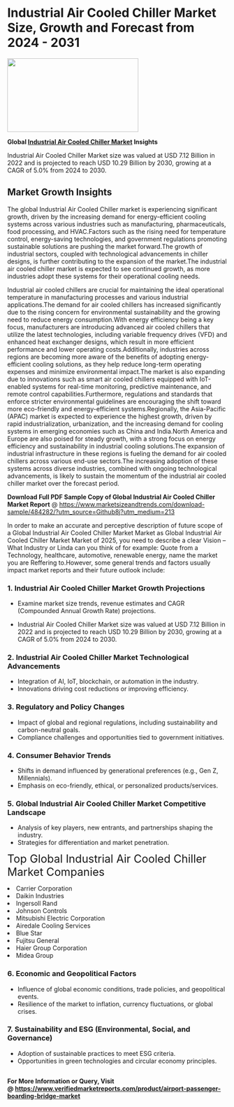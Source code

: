 <H1>Industrial Air Cooled Chiller Market Size, Growth and Forecast from 2024 - 2031</H1><img class="aligncenter size-medium wp-image-584254" src="https://thirdeyenews.in/wp-content/uploads/2024/09/Global-Market-Research-300x168.jpeg" alt="" width="300" height="168" /><p><strong>Global&nbsp;<a href="https://www.marketsizeandtrends.com/download-sample/484282/?utm_source=Github8j?utm_medium=213">Industrial Air Cooled Chiller Market</a> Insights</strong></p><p>Industrial Air Cooled Chiller Market size was valued at USD 7.12 Billion in 2022 and is projected to reach USD 10.29 Billion by 2030, growing at a CAGR of 5.0% from 2024 to 2030.</p><p><h2>Market Growth Insights</h2> <p>The global Industrial Air Cooled Chiller market is experiencing significant growth, driven by the increasing demand for energy-efficient cooling systems across various industries such as manufacturing, pharmaceuticals, food processing, and HVAC.Factors such as the rising need for temperature control, energy-saving technologies, and government regulations promoting sustainable solutions are pushing the market forward.The growth of industrial sectors, coupled with technological advancements in chiller designs, is further contributing to the expansion of the market.The industrial air cooled chiller market is expected to see continued growth, as more industries adopt these systems for their operational cooling needs.</p> <p>Industrial air cooled chillers are crucial for maintaining the ideal operational temperature in manufacturing processes and various industrial applications.The demand for air cooled chillers has increased significantly due to the rising concern for environmental sustainability and the growing need to reduce energy consumption.With energy efficiency being a key focus, manufacturers are introducing advanced air cooled chillers that utilize the latest technologies, including variable frequency drives (VFD) and enhanced heat exchanger designs, which result in more efficient performance and lower operating costs.Additionally, industries across regions are becoming more aware of the benefits of adopting energy-efficient cooling solutions, as they help reduce long-term operating expenses and minimize environmental impact.The market is also expanding due to innovations such as smart air cooled chillers equipped with IoT-enabled systems for real-time monitoring, predictive maintenance, and remote control capabilities.Furthermore, regulations and standards that enforce stricter environmental guidelines are encouraging the shift toward more eco-friendly and energy-efficient systems.Regionally, the Asia-Pacific (APAC) market is expected to experience the highest growth, driven by rapid industrialization, urbanization, and the increasing demand for cooling systems in emerging economies such as China and India.North America and Europe are also poised for steady growth, with a strong focus on energy efficiency and sustainability in industrial cooling solutions.The expansion of industrial infrastructure in these regions is fueling the demand for air cooled chillers across various end-use sectors.The increasing adoption of these systems across diverse industries, combined with ongoing technological advancements, is likely to sustain the momentum of the industrial air cooled chiller market over the forecast period.</p> <p><span class=""><strong>Download Full PDF Sample Copy of Global Industrial Air Cooled Chiller Market Report</strong> @ <a href="https://www.marketsizeandtrends.com/download-sample/484282/?utm_source=Github8j?utm_medium=213" target="_blank">https://www.marketsizeandtrends.com/download-sample/484282/?utm_source=Github8j?utm_medium=213</a></span></p><p>In order to make an accurate and perceptive description of future scope of a Global&nbsp;Industrial Air Cooled Chiller Market Market as Global&nbsp;Industrial Air Cooled Chiller Market Market of 2025, you need to describe a clear Vision &ndash; What Industry or Linda can you think of for example: Quote from a Technology, healthcare, automotive, renewable energy, name the market you are Reffering to.However, some general trends and factors usually impact market reports and their future outlook include:</p><h3>1.&nbsp;<strong>Industrial Air Cooled Chiller Market Growth Projections</strong></h3><ul><li>Examine market size trends, revenue estimates and CAGR (Compounded Annual Growth Rate) projections.</li><li><p>Industrial Air Cooled Chiller Market size was valued at USD 7.12 Billion in 2022 and is projected to reach USD 10.29 Billion by 2030, growing at a CAGR of 5.0% from 2024 to 2030.</p></li></ul><h3>2.&nbsp;<strong>Industrial Air Cooled Chiller Market Technological Advancements</strong></h3><ul><li>Integration of AI, IoT, blockchain, or automation in the industry.</li><li>Innovations driving cost reductions or improving efficiency.</li></ul><h3>3.&nbsp;<strong>Regulatory and Policy Changes</strong></h3><ul><li>Impact of global and regional regulations, including sustainability and carbon-neutral goals.</li><li>Compliance challenges and opportunities tied to government initiatives.</li></ul><h3>4.&nbsp;<strong>Consumer Behavior Trends</strong></h3><ul><li>Shifts in demand influenced by generational preferences (e.g., Gen Z, Millennials).</li><li>Emphasis on eco-friendly, ethical, or personalized products/services.</li></ul><h3>5.&nbsp;<strong>Global Industrial Air Cooled Chiller Market Competitive Landscape</strong></h3><ul><li>Analysis of key players, new entrants, and partnerships shaping the industry.</li><li>Strategies for differentiation and market penetration.</li></ul><p data-pm-slice="1 1 []"><span style="color: inherit; font-family: inherit; font-size: 25px;">Top Global Industrial Air Cooled Chiller Market Companies</span></p><div class="" data-test-id=""><p><li>Carrier Corporation</li><li> Daikin Industries</li><li> Ingersoll Rand</li><li> Johnson Controls</li><li> Mitsubishi Electric Corporation</li><li> Airedale Cooling Services</li><li> Blue Star</li><li> Fujitsu General</li><li> Haier Group Corporation</li><li> Midea Group</li></p></div><h3>6.&nbsp;<strong>Economic and Geopolitical Factors</strong></h3><ul><li>Influence of global economic conditions, trade policies, and geopolitical events.</li><li>Resilience of the market to inflation, currency fluctuations, or global crises.</li></ul><h3>7.&nbsp;<strong>Sustainability and ESG (Environmental, Social, and Governance)</strong></h3><ul><li>Adoption of sustainable practices to meet ESG criteria.</li><li>Opportunities in green technologies and circular economy principles.</li></ul><h2><strong style="font-size: 14px;">For More Information or Query, Visit @&nbsp;</strong><a style="background-color: #ffffff; font-size: 14px;" href="https://www.marketsizeandtrends.com/report/industrial-air-cooled-chiller-market/" target="_blank">https://www.verifiedmarketreports.com/product/airport-passenger-boarding-bridge-market</a></h2>